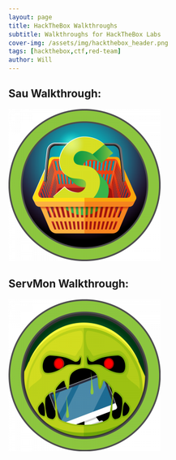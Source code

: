 ```yaml
---
layout: page
title: HackTheBox Walkthroughs
subtitle: Walkthroughs for HackTheBox Labs
cover-img: /assets/img/hackthebox_header.png
tags: [hackthebox,ctf,red-team]
author: Will
---
```

## Sau Walkthrough:
[<img src="/assets/img/htb_sau/1ea2980b9dc2d11cf6a3f82f10ba8702.webp">](https://willanalyze.com/2024-09-22-HackTheBox_Sau_Walkthrough/)

## ServMon Walkthrough:
[<img src="assets/img/htb_servmon/2bc1a8dc04b09b8ac2db694f25ccf051.webp">](https://willanalyze.com/2024-09-29-HackTheBox_ServMon_Walkthrough/)
